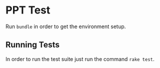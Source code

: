# PPT Test

Run `bundle` in order to get the environment setup.

## Running Tests

In order to run the test suite just run the command `rake test`.

